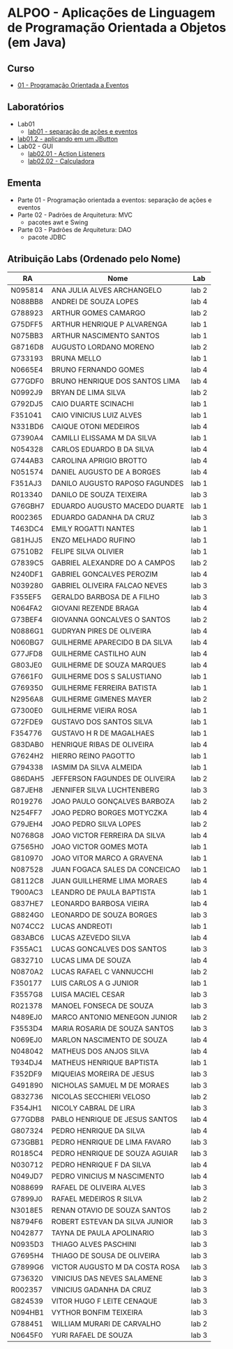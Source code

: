 # ALPOO - Aplicações de Linguagem de Programação Orientada a Objetos (em Java)


## Curso


- [01 - Programação Orientada a Eventos](alpoo_files/curso/01/programacao_eventos.html)
<!-- - [02 - Interface de Usuário (Graphical User Interface (GUI))](alpoo_files/curso/02/gui.html)
- [03 - Model View Controller](alpoo_files/curso/03/mvc.html)
- [04 - JDBC](alpoo_files/curso/04/jdbc.html) -->



## Laboratórios

- Lab01
  - [lab01 - separação de ações e eventos](alpoo_files/laboratorio/01-dep/01-dep_inj.html)
- [lab01.2 - aplicando em um JButton](alpoo_files/laboratorio/01-dep/02-jbutton.html)
- Lab02 - GUI
   - [lab02.01 - Action Listeners](alpoo_files/laboratorio/02-gui/01-gui.html)
   - [lab02.02 - Calculadora](alpoo_files/laboratorio/02-gui/02-gui.html)
<!-- - Lab03 - MVC
   - [lab03 - MVC](alpoo_files/laboratorio/03-mvc/01-mvc.html) -->


<!-- ## Trabalho (APS)


- <font size="5">[Roteiro para apresentação](alpoo_files/trabalhos/01/trabalho_livraria.html)</font>
- [Roteiro para entrega do trabalho no site](alpoo_files/aps/APS_ALPOO_2023.pdf)

## [Git](https://github.com/viniciusdenovaes/Unip232ALPOO) -->

## Ementa

- Parte 01 - Programação orientada a eventos: separação de ações e eventos
- Parte 02 - Padrões de Arquitetura: MVC
  - pacotes awt e Swing
- Parte 03 - Padrões de Arquitetura: DAO
  - pacote JDBC


## Atribuição Labs (Ordenado pelo Nome)

|RA|Nome|Lab|
|---|---|----|
|N095814|ANA JULIA ALVES ARCHANGELO|lab 2|
|N088BB8|ANDREI DE SOUZA LOPES|lab 4|
|G788923|ARTHUR GOMES CAMARGO|lab 2|
|G75DFF5|ARTHUR HENRIQUE P ALVARENGA|lab 1|
|N075BB3|ARTHUR NASCIMENTO SANTOS|lab 1|
|G8716D8|AUGUSTO LORDANO MORENO|lab 2|
|G733193|BRUNA MELLO|lab 1|
|N0665E4|BRUNO FERNANDO GOMES|lab 4|
|G77GDF0|BRUNO HENRIQUE DOS SANTOS LIMA|lab 4|
|N0992J9|BRYAN DE LIMA SILVA|lab 2|
|G792DJ5|CAIO DUARTE SCINACHI|lab 1|
|F351041|CAIO VINICIUS LUIZ ALVES|lab 1|
|N331BD6|CAIQUE OTONI MEDEIROS|lab 4|
|G7390A4|CAMILLI ELISSAMA M DA SILVA|lab 1|
|N054328|CARLOS EDUARDO B DA SILVA|lab 4|
|G744AB3|CAROLINA APRIGIO BROTTO|lab 4|
|N051574|DANIEL AUGUSTO DE A BORGES|lab 4|
|F351AJ3|DANILO AUGUSTO RAPOSO FAGUNDES|lab 1|
|R013340|DANILO DE SOUZA TEIXEIRA|lab 3|
|G76GBH7|EDUARDO AUGUSTO MACEDO DUARTE|lab 1|
|R002365|EDUARDO GADANHA DA CRUZ|lab 3|
|T463DC4|EMILY ROGATTI NANTES|lab 1|
|G81HJJ5|ENZO MELHADO RUFINO|lab 1|
|G7510B2|FELIPE SILVA OLIVIER|lab 1|
|G7839C5|GABRIEL ALEXANDRE DO A CAMPOS|lab 2|
|N240DF1|GABRIEL GONCALVES PEROZIM|lab 4|
|N039280|GABRIEL OLIVEIRA FALCAO NEVES|lab 3|
|F355EF5|GERALDO BARBOSA DE A FILHO|lab 3|
|N064FA2|GIOVANI REZENDE BRAGA|lab 4|
|G73BEF4|GIOVANNA GONCALVES O SANTOS|lab 2|
|N0886G1|GUDRYAN PIRES DE OLIVEIRA|lab 4|
|N060BG7|GUILHERME APARECIDO B DA SILVA|lab 4|
|G77JFD8|GUILHERME CASTILHO AUN|lab 4|
|G803JE0|GUILHERME DE SOUZA MARQUES|lab 4|
|G7661F0|GUILHERME DOS S SALUSTIANO|lab 1|
|G769350|GUILHERME FERREIRA BATISTA|lab 1|
|N2956A8|GUILHERME GIMENES MAYER|lab 2|
|G7300E0|GUILHERME VIEIRA ROSA|lab 1|
|G72FDE9|GUSTAVO DOS SANTOS SILVA|lab 1|
|F354776|GUSTAVO H R DE MAGALHAES|lab 1|
|G83DAB0|HENRIQUE RIBAS DE OLIVEIRA|lab 4|
|G7624H2|HIERRO REINO PAGOTTO|lab 1|
|G794338|IASMIM DA SILVA ALMEIDA|lab 1|
|G86DAH5|JEFFERSON FAGUNDES DE OLIVEIRA|lab 2|
|G87JEH8|JENNIFER SILVA LUCHTENBERG|lab 3|
|R019276|JOAO PAULO GONÇALVES BARBOZA|lab 2|
|N254FF7|JOAO PEDRO BORGES MOTYCZKA|lab 4|
|G79JEH4|JOAO PEDRO SILVA LOPES|lab 2|
|N0768G8|JOAO VICTOR FERREIRA DA SILVA|lab 4|
|G7565H0|JOAO VICTOR GOMES MOTA|lab 1|
|G810970|JOAO VITOR MARCO A GRAVENA|lab 1|
|N087528|JUAN FOGACA SALES DA CONCEICAO|lab 1|
|G8112C8|JUAN GUILLHERME LIMA MORAES|lab 4|
|T900AC3|LEANDRO DE PAULA BAPTISTA|lab 1|
|G837HE7|LEONARDO BARBOSA VIEIRA|lab 4|
|G8824G0|LEONARDO DE SOUZA BORGES|lab 3|
|N074CC2|LUCAS ANDREOTI|lab 1|
|G83ABC6|LUCAS AZEVEDO SILVA|lab 4|
|F355AC1|LUCAS GONCALVES DOS SANTOS|lab 3|
|G832710|LUCAS LIMA DE SOUZA|lab 4|
|N0870A2|LUCAS RAFAEL C VANNUCCHI|lab 2|
|F350177|LUIS CARLOS A G JUNIOR|lab 1|
|F3557G8|LUISA MACIEL CESAR|lab 3|
|R021378|MANOEL FONSECA DE SOUZA|lab 3|
|N489EJ0|MARCO ANTONIO MENEGON JUNIOR|lab 2|
|F3553D4|MARIA ROSARIA DE SOUZA SANTOS|lab 3|
|N069EJ0|MARLON NASCIMENTO DE SOUZA|lab 4|
|N048042|MATHEUS DOS ANJOS SILVA|lab 4|
|T934DJ4|MATHEUS HENRIQUE BAPTISTA|lab 1|
|F352DF9|MIQUEIAS MOREIRA DE JESUS|lab 3|
|G491890|NICHOLAS SAMUEL M DE MORAES|lab 3|
|G832736|NICOLAS SECCHIERI VELOSO|lab 2|
|F354JH1|NICOLY CABRAL DE LIRA|lab 3|
|G77GDB8|PABLO HENRIQUE DE JESUS SANTOS|lab 4|
|G807324|PEDRO HENRIQUE DA SILVA|lab 4|
|G73GBB1|PEDRO HENRIQUE DE LIMA FAVARO|lab 3|
|R0185C4|PEDRO HENRIQUE DE SOUZA AGUIAR|lab 3|
|N030712|PEDRO HENRIQUE F DA SILVA|lab 4|
|N049JD7|PEDRO VINICIUS M NASCIMENTO|lab 4|
|N088699|RAFAEL DE OLIVEIRA ALVES|lab 3|
|G7899J0|RAFAEL MEDEIROS R SILVA|lab 2|
|N3018E5|RENAN OTAVIO DE SOUZA SANTOS|lab 2|
|N8794F6|ROBERT ESTEVAN DA SILVA JUNIOR|lab 3|
|N042877|TAYNA DE PAULA APOLINARIO|lab 3|
|N0935D3|THIAGO ALVES PASCHINI|lab 3|
|G7695H4|THIAGO DE SOUSA DE OLIVEIRA|lab 3|
|G7899G6|VICTOR AUGUSTO M DA COSTA ROSA|lab 3|
|G736320|VINICIUS DAS NEVES SALAMENE|lab 3|
|R002357|VINICIUS GADANHA DA CRUZ|lab 3|
|G824539|VITOR HUGO F LEITE CENAQUE|lab 3|
|N094HB1|VYTHOR BONFIM TEIXEIRA|lab 3|
|G788451|WILLIAM MURARI DE CARVALHO|lab 2|
|N0645F0|YURI RAFAEL DE SOUZA|lab 3|
